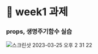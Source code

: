 # 📌 week1 과제 
### props, 생명주기함수 실습
![스크린샷 2023-03-25 오후 2 31 22](https://user-images.githubusercontent.com/104717341/227699893-db2c9371-7874-4f67-a14c-de69661afd88.png)

